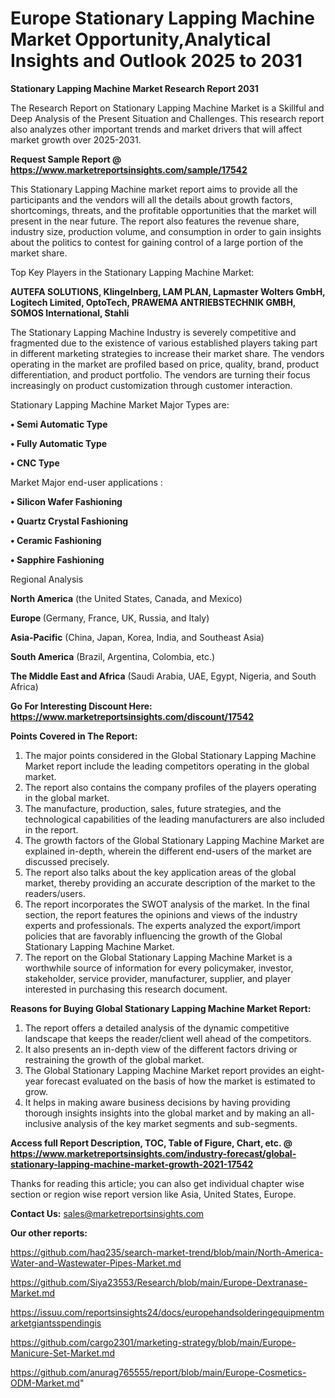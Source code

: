 # Europe Stationary Lapping Machine Market Opportunity,Analytical Insights and Outlook 2025 to 2031

<strong>Stationary Lapping Machine Market Research Report 2031</strong>

The Research Report on Stationary Lapping Machine Market is a Skillful and Deep Analysis of the Present Situation and Challenges. This research report also analyzes other important trends and market drivers that will affect market growth over 2025-2031.

<strong>Request Sample Report @ <a href=https://www.marketreportsinsights.com/sample/17542>https://www.marketreportsinsights.com/sample/17542</a></strong>

This Stationary Lapping Machine market report aims to provide all the participants and the vendors will all the details about growth factors, shortcomings, threats, and the profitable opportunities that the market will present in the near future. The report also features the revenue share, industry size, production volume, and consumption in order to gain insights about the politics to contest for gaining control of a large portion of the market share.

Top Key Players in the Stationary Lapping Machine Market:

<strong>AUTEFA SOLUTIONS, Klingelnberg, LAM PLAN, Lapmaster Wolters GmbH, Logitech Limited, OptoTech, PRAWEMA ANTRIEBSTECHNIK GMBH, SOMOS International, Stahli</strong>

The Stationary Lapping Machine Industry is severely competitive and fragmented due to the existence of various established players taking part in different marketing strategies to increase their market share. The vendors operating in the market are profiled based on price, quality, brand, product differentiation, and product portfolio. The vendors are turning their focus increasingly on product customization through customer interaction.

Stationary Lapping Machine Market Major Types are:

<strong>• Semi Automatic Type

• Fully Automatic Type

• CNC Type</strong>

Market Major end-user applications :

<strong>• Silicon Wafer Fashioning

• Quartz Crystal Fashioning

• Ceramic Fashioning

• Sapphire Fashioning</strong>

Regional Analysis

</u><strong><b>North America</b></strong> (the United States, Canada, and Mexico)

<strong><b>Europe </b></strong>(Germany, France, UK, Russia, and Italy)

<strong><b>Asia-Pacific</b></strong> (China, Japan, Korea, India, and Southeast Asia)

<strong><b>South America</b></strong> (Brazil, Argentina, Colombia, etc.)

<strong><b>The Middle East and Africa</b></strong> (Saudi Arabia, UAE, Egypt, Nigeria, and South Africa)

<strong>Go For Interesting Discount Here: <a href=https://www.marketreportsinsights.com/discount/17542>https://www.marketreportsinsights.com/discount/17542</a></strong>

<strong>Points Covered in The Report:</strong>
<ol>
  <li>The major points considered in the Global Stationary Lapping Machine Market report include the leading competitors operating in the global market.</li>
  <li>The report also contains the company profiles of the players operating in the global market.</li>
  <li>The manufacture, production, sales, future strategies, and the technological capabilities of the leading manufacturers are also included in the report.</li>
  <li>The growth factors of the Global Stationary Lapping Machine Market are explained in-depth, wherein the different end-users of the market are discussed precisely.</li>
  <li>The report also talks about the key application areas of the global market, thereby providing an accurate description of the market to the readers/users.</li>
  <li>The report incorporates the SWOT analysis of the market. In the final section, the report features the opinions and views of the industry experts and professionals. The experts analyzed the export/import policies that are favorably influencing the growth of the Global Stationary Lapping Machine Market.</li>
  <li>The report on the Global Stationary Lapping Machine Market is a worthwhile source of information for every policymaker, investor, stakeholder, service provider, manufacturer, supplier, and player interested in purchasing this research document.</li>
</ol>
<strong>Reasons for Buying Global Stationary Lapping Machine Market Report:</strong>

<ol>
  <li>The report offers a detailed analysis of the dynamic competitive landscape that keeps the reader/client well ahead of the competitors.</li>
  <li>It also presents an in-depth view of the different factors driving or restraining the growth of the global market.</li>
  <li>The Global Stationary Lapping Machine Market report provides an eight-year forecast evaluated on the basis of how the market is estimated to grow.</li>
  <li>It helps in making aware business decisions by having providing thorough insights insights into the global market and by making an all-inclusive analysis of the key market segments and sub-segments.</li>
</ol>
<strong>Access full Report Description, TOC, Table of Figure, Chart, etc. @ <a href=https://www.marketreportsinsights.com/industry-forecast/global-stationary-lapping-machine-market-growth-2021-17542>https://www.marketreportsinsights.com/industry-forecast/global-stationary-lapping-machine-market-growth-2021-17542</a></strong>


Thanks for reading this article; you can also get individual chapter wise section or region wise report version like Asia, United States, Europe.

<strong>Contact Us:</strong>
sales@marketreportsinsights.com

<strong>Our other reports:</strong>

<a href=https://github.com/haq235/search-market-trend/blob/main/North-America-Water-and-Wastewater-Pipes-Market.md>https://github.com/haq235/search-market-trend/blob/main/North-America-Water-and-Wastewater-Pipes-Market.md</a>

<a href=https://github.com/Siya23553/Research/blob/main/Europe-Dextranase-Market.md>https://github.com/Siya23553/Research/blob/main/Europe-Dextranase-Market.md</a>

<a href=https://issuu.com/reportsinsights24/docs/europehandsolderingequipmentmarketgiantsspendingis>https://issuu.com/reportsinsights24/docs/europehandsolderingequipmentmarketgiantsspendingis</a>

<a href=https://github.com/cargo2301/marketing-strategy/blob/main/Europe-Manicure-Set-Market.md>https://github.com/cargo2301/marketing-strategy/blob/main/Europe-Manicure-Set-Market.md</a>

<a href=https://github.com/anurag765555/report/blob/main/Europe-Cosmetics-ODM-Market.md>https://github.com/anurag765555/report/blob/main/Europe-Cosmetics-ODM-Market.md</a>"
